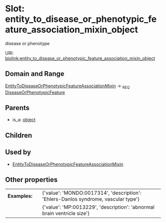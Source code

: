 
# Slot: entity_to_disease_or_phenotypic_feature_association_mixin_object


disease or phenotype

URI: [biolink:entity_to_disease_or_phenotypic_feature_association_mixin_object](https://w3id.org/biolink/vocab/entity_to_disease_or_phenotypic_feature_association_mixin_object)


## Domain and Range

[EntityToDiseaseOrPhenotypicFeatureAssociationMixin](EntityToDiseaseOrPhenotypicFeatureAssociationMixin.md) ->  <sub>REQ</sub>
 [DiseaseOrPhenotypicFeature](DiseaseOrPhenotypicFeature.md)

## Parents

 *  is_a: [object](object.md)

## Children


## Used by

 * [EntityToDiseaseOrPhenotypicFeatureAssociationMixin](EntityToDiseaseOrPhenotypicFeatureAssociationMixin.md)

## Other properties

|  |  |  |
| --- | --- | --- |
| **Examples:** | | {'value': 'MONDO:0017314', 'description': 'Ehlers-Danlos syndrome, vascular type'} |
|  | | {'value': 'MP:0013229', 'description': 'abnormal brain ventricle size'} |

